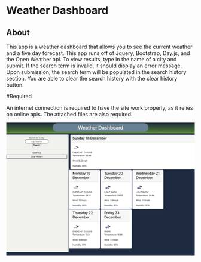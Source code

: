 # Weather Dashboard

## About

This app is a weather dashboard that allows you to see the current weather and a five day forecast. This app runs off of Jquery, Bootstrap, Day.js, and the Open Weather api. To view results, type in the name of a city and submit. If the search term is invalid, it should display an error message. Upon submission, the search term will be populated in the search history section. You are able to clear the search history with the clear history button.

#Required

An internet connection is required to have the site work properly, as it relies on online apis. The attached files are also required.

![screenshot of working site](https://github.com/Pat-Delaney/weather_dashboard/blob/main/screenshot.png?raw=true)
